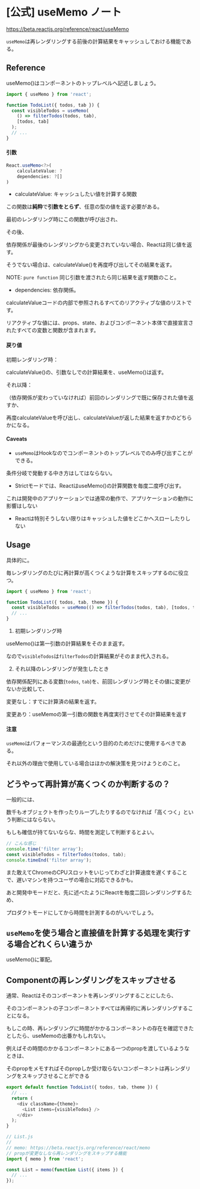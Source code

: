 # [公式] useMemo ノート

https://beta.reactjs.org/reference/react/useMemo

`useMemo`は再レンダリングする前後の計算結果をキャッシュしておける機能である。

## Reference

useMemo()はコンポーネントのトップレベルへ記述しましょう。

```JavaScript
import { useMemo } from 'react';

function TodoList({ todos, tab }) {
  const visibleTodos = useMemo(
    () => filterTodos(todos, tab),
    [todos, tab]
  );
  // ...
}
```

#### 引数

```TypeScript
React.useMemo<?>(
    calculateValue: ?
    dependencies: ?[]
)
```

- calculateValue: キャッシュしたい値を計算する関数

この関数は**純粋**で**引数をとらず**、任意の型の値を返す必要がある。

最初のレンダリング時にこの関数が呼び出され、

その後、

依存関係が最後のレンダリングから変更されていない場合、Reactは同じ値を返す。

そうでない場合は、calculateValue()を再度呼び出してその結果を返す。

NOTE: `pure function` 同じ引数を渡されたら同じ結果を返す関数のこと。

- dependencies: 依存関係。

calculateValueコードの内部で参照されるすべてのリアクティブな値のリストです。

リアクティブな値には、props、state、およびコンポーネント本体で直接宣言されたすべての変数と関数が含まれます。

#### 戻り値

初期レンダリング時：

calculateValue()の、引数なしでの計算結果を、useMemo()は返す。

それ以降：

（依存関係が変わっていなければ）前回のレンダリングで既に保存された値を返すか、

再度calculateValueを呼び出し、calculateValueが返した結果を返すかのどちらかになる。

#### Caveats

- `useMemo`はHookなのでコンポーネントのトップレベルでのみ呼び出すことができる。

条件分岐で発動する中き方はしてはならない。

- Strictモードでは、ReactはuseMemo()の計算関数を毎度二度呼び出す。

これは開発中のアプリケーションでは通常の動作で、アプリケーションの動作に影響はしない

- Reactは特別そうしない限りはキャッシュした値をどこかへスローしたりしない

## Usage

具体的に。

毎レンダリングのたびに再計算が高くつくような計算をスキップするのに役立つ。

```JavaScript
import { useMemo } from 'react';

function TodoList({ todos, tab, theme }) {
  const visibleTodos = useMemo(() => filterTodos(todos, tab), [todos, tab]);
  // ...
}
```

1. 初期レンダリング時

useMemo()は第一引数の計算結果をそのまま返す。

なので`visibleTodos`は`filterTodos`の計算結果がそのまま代入される。

2. それ以降のレンダリングが発生したとき

依存関係配列にある変数(`todos`, `tab`)を、前回レンダリング時とその値に変更がないか比較して、

変更なし：すでに計算済の結果を返す。

変更あり：useMemoの第一引数の関数を再度実行させてその計算結果を返す

#### 注意

`useMemo`はパフォーマンスの最適化という目的のためだけに使用するべきである。

それ以外の理由で使用している場合はほかの解決策を見つけようとのこと。

## どうやって再計算が高くつくのか判断するの？

一般的には、

数千もオブジェクトを作ったりループしたりするのでなければ「高くつく」という判断にはならない。

もしも確信が持てないならな、時間を測定して判断するとよい。

```JavaScript
// こんな感じ
console.time('filter array');
const visibleTodos = filterTodos(todos, tab);
console.timeEnd('filter array');
```

また敢えてChromeのCPUスロットをいじってわざと計算速度を遅くすることで、遅いマシンを持つユーザの場合に対応できるかも。

あと開発中モードだと、先に述べたようにReactを毎度二回レンダリングするため、

プロダクトモードにしてから時間を計測するのがいいでしょう。

## `useMemo`を使う場合と直接値を計算する処理を実行する場合どれくらい違うか

useMemo()に軍配。



## Componentの再レンダリングをスキップさせる

通常、Reactはそのコンポーネントを再レンダリングすることにしたら、

そのコンポーネントの子コンポーネントすべては再帰的に再レンダリングすることになる。

もしこの時、再レンダリングに時間がかかるコンポーネントの存在を確認できたとしたら、useMemoの出番かもしれない。

例えばその時間のかかるコンポーネントにある一つのpropを渡しているようなときは、

そのpropをメモすればそのpropしか受け取らないコンポーネントは再レンダリングをスキップさせることができる

```JavaScript
export default function TodoList({ todos, tab, theme }) {
  // ...
  return (
    <div className={theme}>
      <List items={visibleTodos} />
    </div>
  );
}

// List.js
// 
// memo: https://beta.reactjs.org/reference/react/memo
// propが変更なしなら再レンダリングをスキップする機能
import { memo } from 'react';

const List = memo(function List({ items }) {
  // ...
});
```

